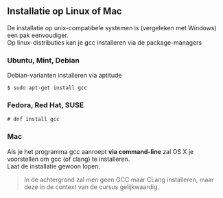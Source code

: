 ## Installatie op Linux of Mac

De installatie op unix-compatibele systemen is (vergeleken met Windows) een pak eenvoudiger.  
Op linux-distributies kan je gcc installeren via de package-managers

### Ubuntu, Mint, Debian

Debian-varianten installeren via aptitude

~~~
$ sudo apt-get install gcc
~~~

### Fedora, Red Hat, SUSE

~~~
# dnf install gcc
~~~

### Mac

Als je het programma gcc aanroept **via command-line** zal OS X je voorstellen om gcc (of clang) te installeren.  
Laat de installatie gewoon lopen.

> In de achtergrond zal men geen GCC maar CLang installeren, maar deze in de context van de cursus gelijkwaardig.
